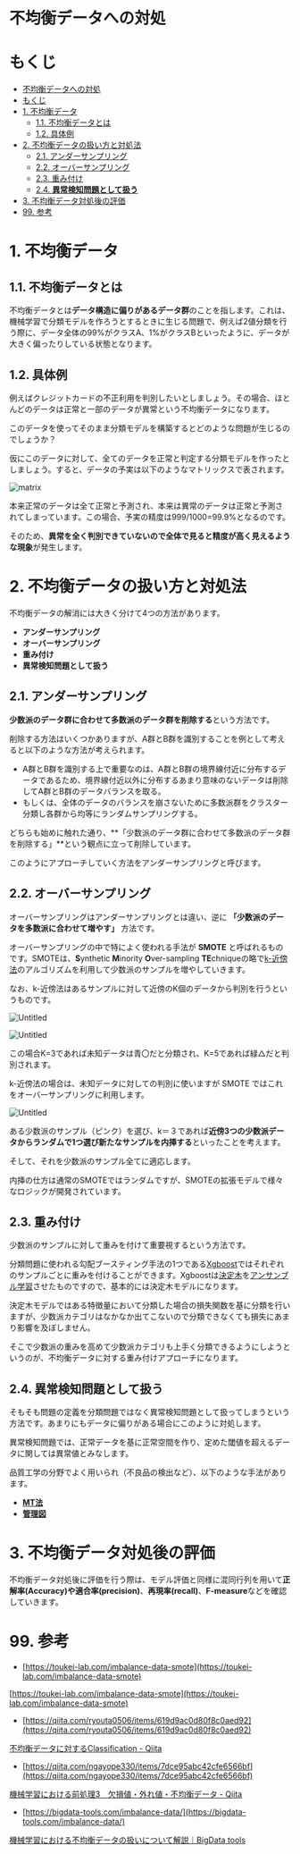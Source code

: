 # 不均衡データへの対処
# もくじ
- [不均衡データへの対処](#不均衡データへの対処)
- [もくじ](#もくじ)
- [1. 不均衡データ](#1-不均衡データ)
  - [1.1. 不均衡データとは](#11-不均衡データとは)
  - [1.2. 具体例](#12-具体例)
- [2. 不均衡データの扱い方と対処法](#2-不均衡データの扱い方と対処法)
  - [2.1. アンダーサンプリング](#21-アンダーサンプリング)
  - [2.2. オーバーサンプリング](#22-オーバーサンプリング)
  - [2.3. 重み付け](#23-重み付け)
  - [2.4. **異常検知問題として扱う**](#24-異常検知問題として扱う)
- [3. 不均衡データ対処後の評価](#3-不均衡データ対処後の評価)
- [99. 参考](#99-参考)

# 1. 不均衡データ

## 1.1. 不均衡データとは

不均衡データとは**データ構造に偏りがあるデータ群**のことを指します。これは、機械学習で分類モデルを作ろうとするときに生じる問題で、例えば2値分類を行う際に、データ全体の99%がクラスA、1%がクラスBといったように、データが大きく偏ったりしている状態となります。

## 1.2. 具体例

例えばクレジットカードの不正利用を判別したいとしましょう。その場合、ほとんどのデータは正常と一部のデータが異常という不均衡データになります。

このデータを使ってそのまま分類モデルを構築するとどのような問題が生じるのでしょうか？

仮にこのデータに対して、全てのデータを正常と判定する分類モデルを作ったとしましょう。すると、データの予実は以下のようなマトリックスで表されます。

![matrix](img/3_imbalance-data/matrix.png)

本来正常のデータは全て正常と予測され、本来は異常のデータは正常と予測されてしまっています。この場合、予実の精度は999/1000=99.9%となるのです。

そのため、**異常を全く判別できていないので全体で見ると精度が高く見えるような現象**が発生します。

# 2. 不均衡データの扱い方と対処法

不均衡データの解消には大きく分けて4つの方法があります。

- **アンダーサンプリング**
- **オーバーサンプリング**
- **重み付け**
- **異常検知問題として扱う**

## 2.1. アンダーサンプリング

**少数派のデータ群に合わせて多数派のデータ群を削除する**という方法です。

削除する方法はいくつかありますが、A群とB群を識別することを例として考えると以下のような方法が考えられます。

- A群とB群を識別する上で重要なのは、A群とB群の境界線付近に分布するデータであるため、境界線付近以外に分布するあまり意味のないデータは削除してA群とB群のデータバランスを取る。
- もしくは、全体のデータのバランスを崩さないために多数派群をクラスター分類し各群から均等にランダムサンプリングする。

どちらも始めに触れた通り、**「少数派のデータ群に合わせて多数派のデータ群を削除する」**という観点に立って削除しています。

このようにアプローチしていく方法をアンダーサンプリングと呼びます。

## 2.2. オーバーサンプリング

オーバーサンプリングはアンダーサンプリングとは違い、逆に **「少数派のデータを多数派に合わせて増やす」** 方法です。

オーバーサンプリングの中で特によく使われる手法が **SMOTE** と呼ばれるものです。SMOTEは、**S**ynthetic **M**inority **O**ver-sampling **TE**chniqueの略で[k-近傍法](https://toukei-lab.com/%EF%BD%8B%E8%BF%91%E5%82%8D%E6%B3%95)のアルゴリズムを利用して少数派のサンプルを増やしていきます。

なお、k-近傍法はあるサンプルに対して近傍のK個のデータから判別を行うというものです。

![Untitled](img/3_imbalance-data/k-nn-1.png)

![Untitled](img/3_imbalance-data/k-nn-2.png)

この場合K=3であれば未知データは青〇だと分類され、K=5であれば緑△だと判別されます。

k-近傍法の場合は、未知データに対しての判別に使いますが SMOTE ではこれをオーバーサンプリングに利用します。

![Untitled](img/3_imbalance-data/k-nn-3.png)

ある少数派のサンプル（ピンク）を選び、k＝３であれば**近傍3つの少数派データからランダムで1つ選び新たなサンプルを内挿する**といったことを考えます。

そして、それを少数派のサンプル全てに適応します。

内挿の仕方は通常のSMOTEではランダムですが、SMOTEの拡張モデルで様々なロジックが開発されています。

## 2.3. 重み付け

少数派のサンプルに対して重みを付けて重要視するという方法です。

分類問題に使われる勾配ブースティング手法の1つである[Xgboost](https://toukei-lab.com/xgboost)ではそれぞれのサンプルごとに重みを付けることができます。Xgboostは[決定木](https://toukei-lab.com/%E6%B1%BA%E5%AE%9A%E6%9C%A8)を[アンサンブル学習](https://toukei-lab.com/ensemble)させたものですので、基本的には決定木モデルになります。

決定木モデルではある特徴量において分類した場合の損失関数を基に分類を行いますが、少数派カテゴリはなかなか出てこないので分類できなくても損失にあまり影響を及ぼしません。

そこで少数派の重みを高めて少数派カテゴリも上手く分類できるようにしようというのが、不均衡データに対する重み付けアプローチになります。

## 2.4. **異常検知問題として扱う**

そもそも問題の定義を分類問題ではなく異常検知問題として扱ってしまうという方法です。あまりにもデータに偏りがある場合にこのように対処します。

異常検知問題では、正常データを基に正常空間を作り、定めた閾値を超えるデータに関しては異常値とみなします。

品質工学の分野でよく用いられ（不良品の検出など）、以下のような手法があります。

- **[MT法](https://toukei-lab.com/mt%e6%b3%95)**
- **[管理図](https://toukei-lab.com/%e7%ae%a1%e7%90%86%e5%9b%b3)**

# 3. 不均衡データ対処後の評価

不均衡データ対処後に評価を行う際は、モデル評価と同様に混同行列を用いて**正解率(Accuracy)**や**適合率(precision)**、**再現率(recall)**、**F-measure**などを確認していきます。

# 99. 参考

- [https://toukei-lab.com/imbalance-data-smote](https://toukei-lab.com/imbalance-data-smote)

[https://toukei-lab.com/imbalance-data-smote](https://toukei-lab.com/imbalance-data-smote)

- [https://qiita.com/ryouta0506/items/619d9ac0d80f8c0aed92](https://qiita.com/ryouta0506/items/619d9ac0d80f8c0aed92)

[不均衡データに対するClassification - Qiita](https://qiita.com/ryouta0506/items/619d9ac0d80f8c0aed92)

- [https://qiita.com/ngayope330/items/7dce95abc42cfe6566bf](https://qiita.com/ngayope330/items/7dce95abc42cfe6566bf)

[機械学習における前処理3　欠損値・外れ値・不均衡データ - Qiita](https://qiita.com/ngayope330/items/7dce95abc42cfe6566bf)

- [https://bigdata-tools.com/imbalance-data/](https://bigdata-tools.com/imbalance-data/)

[機械学習における不均衡データの扱いについて解説｜BigData tools](https://bigdata-tools.com/imbalance-data/)